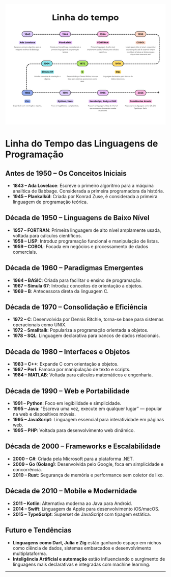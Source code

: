 
![Diagrama de ambientes](./diagrama_01.png)

# Linha do Tempo das Linguagens de Programação

## Antes de 1950 – Os Conceitos Iniciais
- **1843 – Ada Lovelace**: Escreve o primeiro algoritmo para a máquina analítica de Babbage. Considerada a primeira programadora da história.
- **1945 – Plankalkül**: Criada por Konrad Zuse, é considerada a primeira linguagem de programação teórica.

## Década de 1950 – Linguagens de Baixo Nível
- **1957 – FORTRAN**: Primeira linguagem de alto nível amplamente usada, voltada para cálculos científicos.
- **1958 – LISP**: Introduz programação funcional e manipulação de listas.
- **1959 – COBOL**: Focada em negócios e processamento de dados comerciais.

## Década de 1960 – Paradigmas Emergentes
- **1964 – BASIC**: Criada para facilitar o ensino de programação.
- **1967 – Simula 67**: Introduz conceitos de orientação a objetos.
- **1969 – B**: Antecessora direta da linguagem C.

## Década de 1970 – Consolidação e Eficiência
- **1972 – C**: Desenvolvida por Dennis Ritchie, torna-se base para sistemas operacionais como UNIX.
- **1972 – Smalltalk**: Populariza a programação orientada a objetos.
- **1978 – SQL**: Linguagem declarativa para bancos de dados relacionais.

## Década de 1980 – Interfaces e Objetos
- **1983 – C++**: Expande C com orientação a objetos.
- **1987 – Perl**: Famosa por manipulação de texto e scripts.
- **1984 – MATLAB**: Voltada para cálculos matemáticos e engenharia.

## Década de 1990 – Web e Portabilidade
- **1991 – Python**: Foco em legibilidade e simplicidade.
- **1995 – Java**: “Escreva uma vez, execute em qualquer lugar” — popular na web e dispositivos móveis.
- **1995 – JavaScript**: Linguagem essencial para interatividade em páginas web.
- **1995 – PHP**: Voltada para desenvolvimento web dinâmico.

## Década de 2000 – Frameworks e Escalabilidade
- **2000 – C#**: Criada pela Microsoft para a plataforma .NET.
- **2009 – Go (Golang)**: Desenvolvida pelo Google, foca em simplicidade e concorrência.
- **2010 – Rust**: Segurança de memória e performance sem coletor de lixo.

## Década de 2010 – Mobile e Modernidade
- **2011 – Kotlin**: Alternativa moderna ao Java para Android.
- **2014 – Swift**: Linguagem da Apple para desenvolvimento iOS/macOS.
- **2015 – TypeScript**: Superset de JavaScript com tipagem estática.

## Futuro e Tendências
- **Linguagens como Dart, Julia e Zig** estão ganhando espaço em nichos como ciência de dados, sistemas embarcados e desenvolvimento multiplataforma.
- **Inteligência Artificial e automação** estão influenciando o surgimento de linguagens mais declarativas e integradas com machine learning.

---